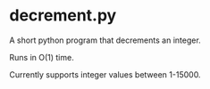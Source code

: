 # decrement.py
A short python program that decrements an integer.

Runs in O(1) time.

Currently supports integer values between 1-15000.
